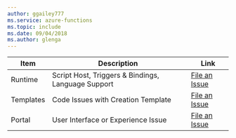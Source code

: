 ```yaml
---
author: ggailey777
ms.service: azure-functions
ms.topic: include
ms.date: 09/04/2018
ms.author: glenga
---
```

| Item | Description | Link |
| --- | --- | --- |
| Runtime |Script Host, Triggers & Bindings, Language Support |[File an Issue](https://github.com/Azure/azure-webjobs-sdk-script/issues) |
| Templates |Code Issues with Creation Template |[File an Issue](https://github.com/Azure/azure-webjobs-sdk-templates/issues) |
| Portal |User Interface or Experience Issue |[File an Issue](https://github.com/ProjectKudu/AzureFunctionsPortal/issues) |

